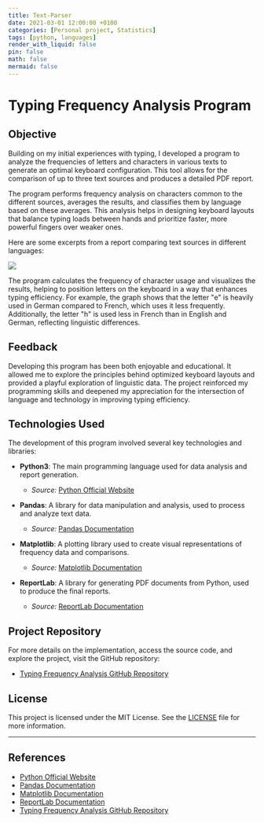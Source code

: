```yaml
---
title: Text-Parser
date: 2021-03-01 12:00:00 +0100
categories: [Personal project, Statistics]
tags: [python, languages]
render_with_liquid: false
pin: false
math: false
mermaid: false
---
```


# Typing Frequency Analysis Program

## Objective

Building on my initial experiences with typing, I developed a program to analyze the frequencies of letters and characters in various texts to generate an optimal keyboard configuration. This tool allows for the comparison of up to three text sources and produces a detailed PDF report.

The program performs frequency analysis on characters common to the different sources, averages the results, and classifies them by language based on these averages. This analysis helps in designing keyboard layouts that balance typing loads between hands and prioritize faster, more powerful fingers over weaker ones.

Here are some excerpts from a report comparing text sources in different languages:

![](https://user-images.githubusercontent.com/48366000/224126966-b4580f54-669c-4bcf-a34a-cec491cdec4c.png)

The program calculates the frequency of character usage and visualizes the results, helping to position letters on the keyboard in a way that enhances typing efficiency. For example, the graph shows that the letter "e" is heavily used in German compared to French, which uses it less frequently. Additionally, the letter "h" is used less in French than in English and German, reflecting linguistic differences.

## Feedback

Developing this program has been both enjoyable and educational. It allowed me to explore the principles behind optimized keyboard layouts and provided a playful exploration of linguistic data. The project reinforced my programming skills and deepened my appreciation for the intersection of language and technology in improving typing efficiency.

## Technologies Used

The development of this program involved several key technologies and libraries:

- **Python3**: The main programming language used for data analysis and report generation.

  - _Source:_ [Python Official Website](https://www.python.org/)

- **Pandas**: A library for data manipulation and analysis, used to process and analyze text data.

  - _Source:_ [Pandas Documentation](https://pandas.pydata.org/pandas-docs/stable/)

- **Matplotlib**: A plotting library used to create visual representations of frequency data and comparisons.

  - _Source:_ [Matplotlib Documentation](https://matplotlib.org/stable/contents.html)

- **ReportLab**: A library for generating PDF documents from Python, used to produce the final reports.
  - _Source:_ [ReportLab Documentation](https://www.reportlab.com/docs/reportlab-userguide.pdf)

## Project Repository

For more details on the implementation, access the source code, and explore the project, visit the GitHub repository:

- [Typing Frequency Analysis GitHub Repository](https://github.com/Constantin-Hentgen/Typing-Frequency-Analysis)

## License

This project is licensed under the MIT License. See the [LICENSE](https://github.com/Constantin-Hentgen/Typing-Frequency-Analysis/blob/main/LICENSE) file for more information.

---

## References

- [Python Official Website](https://www.python.org/)
- [Pandas Documentation](https://pandas.pydata.org/pandas-docs/stable/)
- [Matplotlib Documentation](https://matplotlib.org/stable/contents.html)
- [ReportLab Documentation](https://www.reportlab.com/docs/reportlab-userguide.pdf)
- [Typing Frequency Analysis GitHub Repository](https://github.com/Constantin-Hentgen/Typing-Frequency-Analysis)
